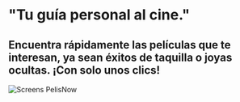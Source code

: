 # "Tu guía personal al cine." 
## Encuentra rápidamente las películas que te interesan, ya sean éxitos de taquilla o joyas ocultas. ¡Con solo unos clics!
![Screens PelisNow](https://github.com/user-attachments/assets/1de9b183-2c27-4d60-8c28-d300de2a7220)
